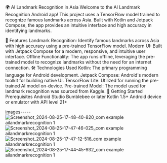 🌍 AI Landmark Recognition in Asia
Welcome to the AI Landmark Recognition Android app! This project uses a TensorFlow model trained to recognize famous landmarks across Asia. Built with Kotlin and Jetpack Compose, the app provides an intuitive interface and high accuracy in identifying landmarks.


📱 Features
Landmark Recognition: Identify famous landmarks across Asia with high accuracy using a pre-trained TensorFlow model.
Modern UI: Built with Jetpack Compose for a modern, responsive, and intuitive user interface.
Offline Functionality: The app runs offline, leveraging the pre-trained model to recognize landmarks without the need for an internet connection.
🛠️ Technologies Used
Kotlin: The primary programming language for Android development.
Jetpack Compose: Android's modern toolkit for building native UI.
TensorFlow Lite: Utilized for running the pre-trained AI model on-device.
Pre-trained Model: The model used for landmark recognition was sourced from Kaggle.
🚀 Getting Started
Prerequisites
Android Studio Bumblebee or later
Kotlin 1.5+
Android device or emulator with API level 21+

images-----
![Screenshot_2024-08-25-17-48-40-820_com example ailandmarkrecognition 1](https://github.com/user-attachments/assets/b25c6b65-125e-46ae-8b84-f7439f516a88)
![Screenshot_2024-08-25-17-47-46-025_com example ailandmarkrecognition 1](https://github.com/user-attachments/assets/34795597-213b-4de9-ad19-5e434d49074d)
![Screenshot_2024-08-25-17-47-12-516_com example ailandmarkrecognition 1](https://github.com/user-attachments/assets/27b21901-b65a-444b-b584-71a44e9525aa)
![Screenshot_2024-08-25-17-44-45-932_com example ailandmarkrecognition 1](https://github.com/user-attachments/assets/fa191bd0-a346-497b-9ad0-a027a2d89661)
